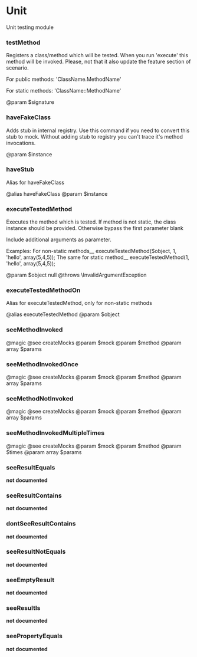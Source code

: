 # Unit

Unit testing module



### testMethod


Registers a class/method which will be tested.
When you run 'execute' this method will be invoked.
Please, not that it also update the feature section of scenario.

For public methods:
    'ClassName.MethodName'

For static methods:
    'ClassName::MethodName'


@param $signature
### haveFakeClass


Adds stub in internal registry.
Use this command if you need to convert this stub to mock.
Without adding stub to registry you can't trace it's method invocations.

@param $instance
### haveStub


Alias for haveFakeClass

@alias haveFakeClass
@param $instance
### executeTestedMethod


Executes the method which is tested.
If method is not static, the class instance should be provided.
Otherwise bypass the first parameter blank

Include additional arguments as parameter.

Examples:
For non-static methods__
    executeTestedMethod($object, 1, 'hello', array(5,4,5));
The same for static method__
    executeTestedMethod(1, 'hello', array(5,4,5));

@param $object null
@throws \InvalidArgumentException
### executeTestedMethodOn


Alias for executeTestedMethod, only for non-static methods

@alias executeTestedMethod
@param $object
### seeMethodInvoked




@magic
@see createMocks
@param $mock
@param $method
@param array $params
### seeMethodInvokedOnce



@magic
@see createMocks
@param $mock
@param $method
@param array $params
### seeMethodNotInvoked



@magic
@see createMocks
@param $mock
@param $method
@param array $params
### seeMethodInvokedMultipleTimes



@magic
@see createMocks
@param $mock
@param $method
@param $times
@param array $params
### seeResultEquals

__not documented__
### seeResultContains

__not documented__
### dontSeeResultContains

__not documented__
### seeResultNotEquals

__not documented__
### seeEmptyResult

__not documented__
### seeResultIs

__not documented__
### seePropertyEquals

__not documented__
